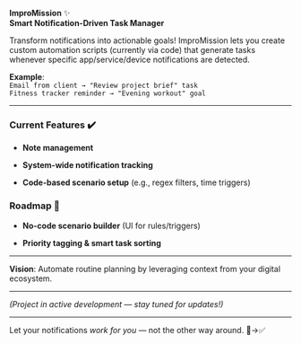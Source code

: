 **ImproMission** ✨  
**Smart Notification-Driven Task Manager**

Transform notifications into actionable goals! ImproMission lets you create custom automation scripts (currently via code) that generate tasks whenever specific app/service/device notifications are detected.

**Example**:  
`Email from client → "Review project brief" task`  
`Fitness tracker reminder → "Evening workout" goal`

---

### Current Features ✔️

- **Note management**
    
- **System-wide notification tracking**
    
- **Code-based scenario setup** (e.g., regex filters, time triggers)
    

### Roadmap 🚀

- **No-code scenario builder** (UI for rules/triggers)
    
- **Priority tagging & smart task sorting**
    

---

**Vision**: Automate routine planning by leveraging context from your digital ecosystem.

---

_(Project in active development — stay tuned for updates!)_

---

Let your notifications _work for you_ — not the other way around. 🔔→✅
